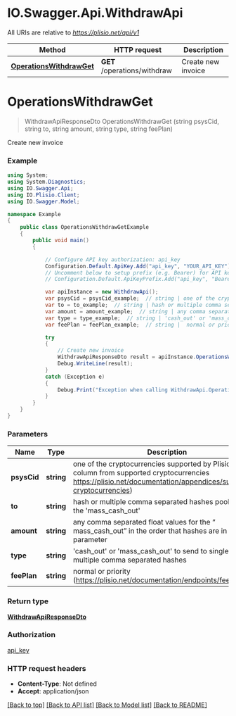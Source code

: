 # IO.Swagger.Api.WithdrawApi

All URIs are relative to *https://plisio.net/api/v1*

Method | HTTP request | Description
------------- | ------------- | -------------
[**OperationsWithdrawGet**](WithdrawApi.md#operationswithdrawget) | **GET** /operations/withdraw | Create new invoice

<a name="operationswithdrawget"></a>
# **OperationsWithdrawGet**
> WithdrawApiResponseDto OperationsWithdrawGet (string psysCid, string to, string amount, string type, string feePlan)

Create new invoice

### Example
```csharp
using System;
using System.Diagnostics;
using IO.Swagger.Api;
using IO.Plisio.Client;
using IO.Swagger.Model;

namespace Example
{
    public class OperationsWithdrawGetExample
    {
        public void main()
        {

            // Configure API key authorization: api_key
            Configuration.Default.ApiKey.Add("api_key", "YOUR_API_KEY");
            // Uncomment below to setup prefix (e.g. Bearer) for API key, if needed
            // Configuration.Default.ApiKeyPrefix.Add("api_key", "Bearer");

            var apiInstance = new WithdrawApi();
            var psysCid = psysCid_example;  // string | one of the cryptocurrencies supported by Plisio (ID column from supported cryptocurrencies https://plisio.net/documentation/appendices/supported-cryptocurrencies)
            var to = to_example;  // string | hash or multiple comma separated hashes pooled for the 'mass_cash_out'
            var amount = amount_example;  // string | any comma separated float values for the “ mass_cash_out” in the order that hashes are in “to” parameter
            var type = type_example;  // string | 'cash_out' or 'mass_cash_out' to send to single or multiple comma separated hashes
            var feePlan = feePlan_example;  // string |  normal or priority (https://plisio.net/documentation/endpoints/fee-plan) (optional) 

            try
            {
                // Create new invoice
                WithdrawApiResponseDto result = apiInstance.OperationsWithdrawGet(psysCid, to, amount, type, feePlan);
                Debug.WriteLine(result);
            }
            catch (Exception e)
            {
                Debug.Print("Exception when calling WithdrawApi.OperationsWithdrawGet: " + e.Message );
            }
        }
    }
}
```

### Parameters

Name | Type | Description  | Notes
------------- | ------------- | ------------- | -------------
 **psysCid** | **string**| one of the cryptocurrencies supported by Plisio (ID column from supported cryptocurrencies https://plisio.net/documentation/appendices/supported-cryptocurrencies) | 
 **to** | **string**| hash or multiple comma separated hashes pooled for the &#x27;mass_cash_out&#x27; | 
 **amount** | **string**| any comma separated float values for the “ mass_cash_out” in the order that hashes are in “to” parameter | 
 **type** | **string**| &#x27;cash_out&#x27; or &#x27;mass_cash_out&#x27; to send to single or multiple comma separated hashes | 
 **feePlan** | **string**|  normal or priority (https://plisio.net/documentation/endpoints/fee-plan) | [optional] 

### Return type

[**WithdrawApiResponseDto**](WithdrawApiResponseDto.md)

### Authorization

[api_key](../README.md#api_key)

### HTTP request headers

 - **Content-Type**: Not defined
 - **Accept**: application/json

[[Back to top]](#) [[Back to API list]](../README.md#documentation-for-api-endpoints) [[Back to Model list]](../README.md#documentation-for-models) [[Back to README]](../README.md)

